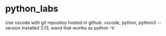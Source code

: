 # python_labs
Use vscode with git repositoy hosted in github.
vscode, python, 
python3 --version
Installed 3.13, wand that wortks as python -V